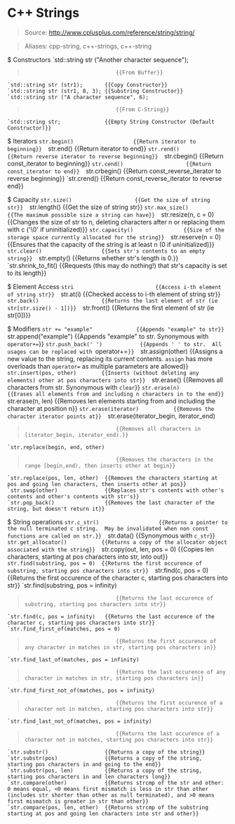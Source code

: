 # C++ Strings

> Source: http://www.cplusplus.com/reference/string/string/

> Aliases: cpp-string, c++-strings, c++-string

$ Constructors
    `std::string str ("Another character sequence");
>                                  {{From Buffer}} 
    `std::string str (str1);       {{Copy Constructor}} 
    `std::string str (str1, 8, 3); {{Substring Constructor}} 
    `std::string str ("A character sequence", 6);
>                                  {{From C-String}} 
    `std::string str;              {{Empty String Constructor (Default Constructor)}} 

$ Iterators
    `str.begin()                   {{Return iterator to beginning}} 
    `str.end()                     {{Return iterator to end}} 
    `str.rend()                    {{Return reverse iterator to reverse beginning}} 
    `str.cbegin()                  {{Return const_iterator to beginning}} 
    `str.cend()                    {{Return const_iterator to end}} 
    `str.crbegin()                 {{Return const_reverse_iterator to reverse beginning}} 
    `str.crend()                   {{Return const_reverse_iterator to reverse end}} 

$ Capacity
    `str.size()                    {{Get the size of string str}} 
    `str.length()                  {{Get the size of string str}} 
    `str.max_size()                {{The maximum possible size a string can have}} 
    `str.resize(n, c = 0)          {{Changes the size of str to n, deleting characters after n or replacing them with c ('\0' if uninitialized)}} 
    `str.capacity()                {{Size of the storage space currently allocated for the string}} 
    `str.reserve(n = 0)            {{Ensures that the capacity of the string is at least n (0 if uninitialized)}} 
    `str.clear()                   {{Sets str's contents to an empty string}} 
    `str.empty()                   {{Returns whether str's length is 0.}} 
    `str.shrink_to_fit()           {{Requests (this may do nothing!) that str's capacity is set to its length}} 

$ Element Access
    `stri                          {{Access i-th element of string str}} 
    `str.at(i)                     {{Checked access to i-th element of string str}} 
    `str.back()                    {{Returns the last element of str (ie str[str.size() - 1])}} 
    `str.front()                   {{Returns the first element of str (ie str[0])}} 

$ Modifiers
    `str += "example"              {{Appends "example" to str}} 
    `str.append("example")         {{Appends "example" to str.  Synonymous with `operator+=`}} 
    `str.push_back('
')            {{Appends '
' to str.  All usages can be replaced with `operator+=`}} 
    `str.assign(other)             {{Assigns a new value to the string, replacing its current contents.  `assign` has more overloads than `operator=` as multiple parameters are allowed}} 
    `str.insert(pos, other)        {{Inserts (without deleting any elements) other at pos characters into str}} 
    `str.erase()                   {{Removes all characters from str.  Synonymous with `clear`}} 
    `str.erase(n)                  {{Erases all elements from and including n characters in to the end}} 
    `str.erase(n, len)             {{Removes len elements starting from and including the character at position n}} 
    `str.erase(iterator)           {{Removes the character iterator points at}} 
    `str.erase(iterator_begin, iterator_end)
>                                  {{Removes all characters in [iterator_begin, iterator_end).}} 
    `str.replace(begin, end, other)
>                                  {{Removes the characters in the range [begin,end), then inserts other at begin}} 
    `str.replace(pos, len, other)  {{Removes the characters starting at pos and going len characters, then inserts other at pos}} 
    `str.swap(other)               {{Replaces str's contents with other's contents and other's contents with str's}} 
    `str.pop_back()                {{Removes the last character of the string, but doesn't return it}} 

$ String operations
    `str.c_str()                   {{Returns a pointer to the null terminated c string.  May be invalidated when non const functions are called on str.}} 
    `str.data()                    {{Synonymous with `c_str`}} 
    `str.get_allocator()           {{Returns a copy of the allocator object associated with the string}} 
    `str.copy(out, len, pos = 0)   {{Copies len characters, starting at pos characters into str, into out}} 
    `str.find(substring, pos = 0)  {{Returns the first occurence of substring, starting pos characters into str}} 
    `str.find(c, pos = 0)          {{Returns the first occurence of the character c, starting pos characters into str}} 
    `str.find(substring, pos = infinity)
>                                  {{Returns the last occurence of substring, starting pos characters into str}} 
    `str.find(c, pos = infinity)   {{Returns the last occurence of the character c, starting pos characters into str}} 
    `str.find_first_of(matches, pos = 0)
>                                  {{Returns the first occurence of any character in matches in str, starting pos characters in}} 
    `str.find_last_of(matches, pos = infinity)
>                                  {{Returns the last occurence of any character in matches in str, starting pos characters in}} 
    `str.find_first_not_of(matches, pos = infinity)
>                                  {{Returns the first occurence of a character not in matches, starting pos characters into str}} 
    `str.find_last_not_of(matches, pos = infinity)
>                                  {{Returns the last occurence of a character not in matches, starting pos characters into str}} 
    `str.substr()                  {{Returns a copy of the string}} 
    `str.substr(pos)               {{Returns a copy of the string, starting pos characters in and going to the end}} 
    `str.substr(pos, len)          {{Returns a copy of the string, starting pos characters in and len characters long}} 
    `str.compare(other)            {{Returns strcmp of the str and other: 0 means equal, <0 means first mismatch is less in str than other (includes str shorter than other as null terminated), and >0 means first mismatch is greater in str than other}} 
    `str.compare(pos, len, other)  {{Returns strcmp of the substring starting at pos and going len characters into str and other}} 

